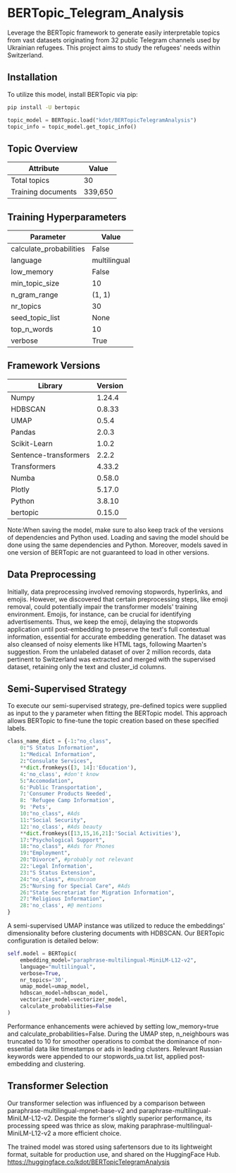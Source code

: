 # BERTopic_Telegram_Analysis

Leverage the BERTopic framework to generate easily interpretable topics from vast datasets originating from 32 public Telegram channels used by Ukrainian refugees. This project aims to study the refugees' needs within Switzerland.

## Installation
To utilize this model, install BERTopic via pip:
```bash
pip install -U bertopic
```
```python
topic_model = BERTopic.load("kdot/BERTopicTelegramAnalysis")
topic_info = topic_model.get_topic_info()
```
## Topic Overview

| Attribute          | Value   |
|--------------------|---------|
| Total topics       | 30      |
| Training documents | 339,650 |

## Training Hyperparameters

| Parameter              | Value   |
|------------------------|---------|
| calculate_probabilities| False   |
| language               | multilingual |
| low_memory             | False   |
| min_topic_size         | 10      |
| n_gram_range           | (1, 1)  |
| nr_topics              | 30      |
| seed_topic_list        | None    |
| top_n_words            | 10      |
| verbose                | True    |

## Framework Versions

| Library               | Version |
|-----------------------|---------|
| Numpy                 | 1.24.4  |
| HDBSCAN               | 0.8.33  |
| UMAP                  | 0.5.4   |
| Pandas                | 2.0.3   |
| Scikit-Learn          | 1.0.2   |
| Sentence-transformers | 2.2.2   |
| Transformers          | 4.33.2  |
| Numba                 | 0.58.0  |
| Plotly                | 5.17.0  |
| Python                | 3.8.10  |
| bertopic              | 0.15.0  |


Note:When saving the model, make sure to also keep track of the versions of dependencies and Python used. Loading and saving the model should be done using the same dependencies and Python. Moreover, models saved in one version of BERTopic are not guaranteed to load in other versions.

## Data Preprocessing
Initially, data preprocessing involved removing stopwords, hyperlinks, and emojis. However, we discovered that certain preprocessing steps, like emoji removal, could potentially impair the transformer models' training environment. Emojis, for instance, can be crucial for identifying advertisements. Thus, we keep the emoji, delaying the stopwords application until post-embedding to preserve the text's full contextual information, essential for accurate embedding generation.
The dataset was also cleansed of noisy elements like HTML tags, following Maarten's suggestion. From the unlabeled dataset of over 2 million records, data pertinent to Switzerland was extracted and merged with the supervised dataset, retaining only the text and cluster_id columns.

## Semi-Supervised Strategy
To execute our semi-supervised strategy, pre-defined topics were supplied as input to the y parameter when fitting the BERTopic model. This approach allows BERTopic to fine-tune the topic creation based on these specified labels.
```python
class_name_dict = {-1:"no_class",
    0:"S Status Information",
    1:"Medical Information",
    2:"Consulate Services",
    **dict.fromkeys([3, 14]:'Education'),
    4:'no_class', #don't know
    5:"Accomodation",
    6:'Public Transportation',
    7:'Consumer Products Needed',
    8: 'Refugee Camp Information',
    9: 'Pets',
    10:"no_class", #Ads
    11:"Social Security",
    12:'no_class', #Ads beauty
    **dict.fromkeys([13,15,16,21]:'Social Activities'),
    17:"Psychological Support",
    18:"no_class", #Ads for Phones
    19:"Employment",
    20:"Divorce", #probably not relevant
    22:'Legal Information',
    23:"S Status Extension",
    24:"no_class", #mushroom
    25:"Nursing for Special Care", #Ads
    26:"State Secretariat for Migration Information",
    27:"Religious Information",
    28:'no_class', #@ mentions
} 
```
A semi-supervised UMAP instance was utilized to reduce the embeddings' dimensionality before clustering documents with HDBSCAN. Our BERTopic configuration is detailed below:

```python
self.model = BERTopic(
    embedding_model="paraphrase-multilingual-MiniLM-L12-v2",
    language="multilingual",
    verbose=True,
    nr_topics='30',
    umap_model=umap_model,
    hdbscan_model=hdbscan_model,
    vectorizer_model=vectorizer_model,
    calculate_probabilities=False
)
```
Performance enhancements were achieved by setting low_memory=true and calculate_probabilities=False. During the UMAP step, n_neighbours was truncated to 10 for smoother operations to combat the dominance of non-essential data like timestamps or ads in leading clusters. Relevant Russian keywords were appended to our stopwords_ua.txt list, applied post-embedding and clustering.

## Transformer Selection
Our transformer selection was influenced by a comparison between paraphrase-multilingual-mpnet-base-v2 and paraphrase-multilingual-MiniLM-L12-v2. Despite the former's slightly superior performance, its processing speed was thrice as slow, making paraphrase-multilingual-MiniLM-L12-v2 a more efficient choice.

The trained model was stored using safertensors due to its lightweight format, suitable for production use, and shared on the HuggingFace Hub.  https://huggingface.co/kdot/BERTopicTelegramAnalysis
